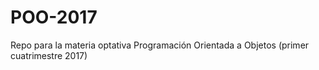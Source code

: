 # POO-2017
Repo para la materia optativa Programación Orientada a Objetos (primer cuatrimestre 2017)
